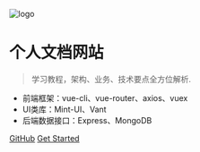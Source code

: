 ![logo](https://docsify.js.org/_media/icon.svg)

# 个人文档网站

> 学习教程，架构、业务、技术要点全方位解析.

* 前端框架：vue-cli、vue-router、axios、vuex
* UI类库：Mint-UI、Vant
* 后端数据接口：Express、MongoDB

[GitHub](https://github.com/Hanxueqing/Douban-Movie.git)
[Get Started](#quick-start)